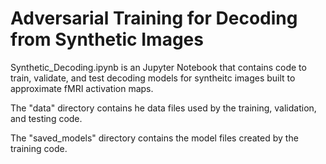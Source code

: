 # Adversarial Training for Decoding from Synthetic Images

Synthetic_Decoding.ipynb is an Jupyter Notebook that contains code to train, validate, and test decoding models for syntheitc images built to approximate fMRI activation maps.

The "data" directory contains he data files used by the training, validation, and testing code.

The "saved_models" directory contains the model files created by the training code.
